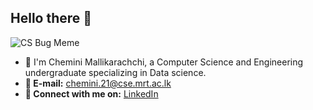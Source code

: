 ## Hello there 👋

![CS Bug Meme](https://media.giphy.com/media/3oEjI6SIIHBdRxXI40/giphy.gif)
- **🌻** I'm Chemini Mallikarachchi, a Computer Science and Engineering undergraduate specializing in Data science.
- **📧 E-mail:** chemini.21@cse.mrt.ac.lk
- **🔗 Connect with me on:** [LinkedIn]([link](https://www.linkedin.com/in/chemini-mallikarachchi/))
